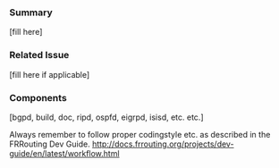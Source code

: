 ### Summary
[fill here]

### Related Issue
[fill here if applicable]

### Components
[bgpd, build, doc, ripd, ospfd, eigrpd, isisd, etc. etc.]

Always remember to follow proper codingstyle etc. as
described in the FRRouting Dev Guide.
http://docs.frrouting.org/projects/dev-guide/en/latest/workflow.html
